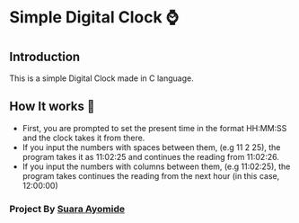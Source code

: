 # Simple Digital Clock :watch:

## Introduction 
This is a simple Digital Clock made in C language.

## How It works :eyes:

* First, you are prompted to set the present time in the format HH:MM:SS and the clock takes it from there. 
* If you input the numbers with spaces between them, (e.g 11 2 25), the program takes it as 11:02:25 and continues the reading from 11:02:26.
*  If you input the numbers with columns between them, (e.g 11:02:25), the program takes continues the reading from the next hour (in this case, 12:00:00)

### Project By [Suara Ayomide](https://twitter.com/aysuarex)
